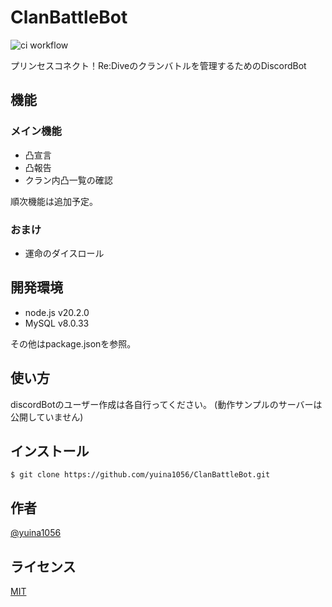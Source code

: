 # ClanBattleBot

![ci workflow](https://github.com/yuina1056/ClanBattleBot/actions/workflows/ci.yml/badge.svg)

プリンセスコネクト！Re:Diveのクランバトルを管理するためのDiscordBot

## 機能

### メイン機能

- 凸宣言
- 凸報告
- クラン内凸一覧の確認

順次機能は追加予定。

### おまけ

- 運命のダイスロール

## 開発環境

- node.js v20.2.0
- MySQL v8.0.33

その他はpackage.jsonを参照。

## 使い方

discordBotのユーザー作成は各自行ってください。
(動作サンプルのサーバーは公開していません)

## インストール

```
$ git clone https://github.com/yuina1056/ClanBattleBot.git

```

## 作者

[@yuina1056](https://twitter.com/yuina1056)

## ライセンス

[MIT](http://TomoakiTANAKA.mit-license.org)</blockquote>
